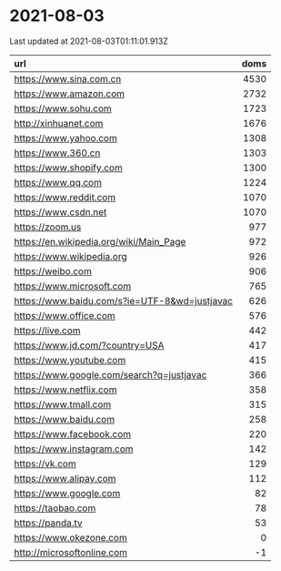 # 2021-08-03

<!-- BEGIN -->
Last updated at 2021-08-03T01:11:01.913Z

url | doms
:- | -:
https://www.sina.com.cn | 4530
https://www.amazon.com | 2732
https://www.sohu.com | 1723
http://xinhuanet.com | 1676
https://www.yahoo.com | 1308
https://www.360.cn | 1303
https://www.shopify.com | 1300
https://www.qq.com | 1224
https://www.reddit.com | 1070
https://www.csdn.net | 1070
https://zoom.us | 977
https://en.wikipedia.org/wiki/Main_Page | 972
https://www.wikipedia.org | 926
https://weibo.com | 906
https://www.microsoft.com | 765
https://www.baidu.com/s?ie=UTF-8&wd=justjavac | 626
https://www.office.com | 576
https://live.com | 442
https://www.jd.com/?country=USA | 417
https://www.youtube.com | 415
https://www.google.com/search?q=justjavac | 366
https://www.netflix.com | 358
https://www.tmall.com | 315
https://www.baidu.com | 258
https://www.facebook.com | 220
https://www.instagram.com | 142
https://vk.com | 129
https://www.alipay.com | 112
https://www.google.com | 82
https://taobao.com | 78
https://panda.tv | 53
https://www.okezone.com | 0
http://microsoftonline.com | -1
<!-- END -->
